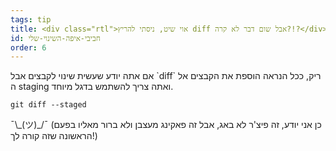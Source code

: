 ```yaml
---
tags: tip
title: <div class="rtl">אוי שיט, ניסתי להריץ diff אבל שום דבר לא קרה?!?</div>
id: חביבי-איפה-השינוי-שלי
order: 6
---
```

<div class="rtl">
אם אתה יודע שעשית שינוי לקבצים אבל 
`diff`
ריק, ככל הנראה הוספת את הקבצים אל ה
staging
ואתה צריך להשתמש בדגל מיוחד.

```git
git diff --staged
```

&macr;\\\_(ツ)\_/&macr;
(כן אני יודע, זה פיצ'ר לא באג, אבל זה פאקינג מעצבן ולא ברור מאליו בפעם הראשונה שזה קורה לך!)
</div>